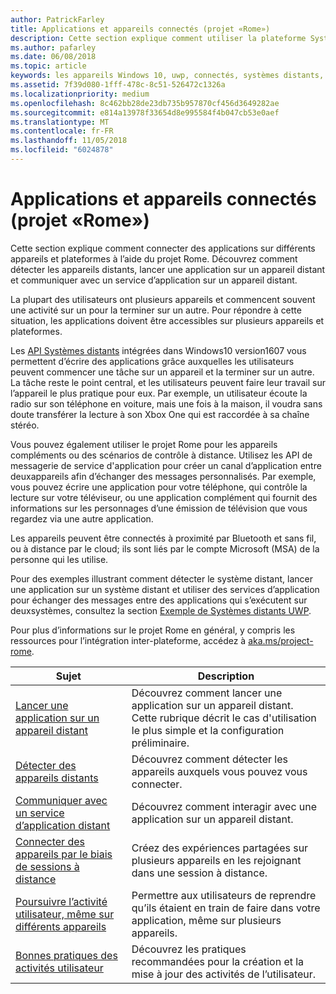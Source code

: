 ```yaml
---
author: PatrickFarley
title: Applications et appareils connectés (projet «Rome»)
description: Cette section explique comment utiliser la plateforme Systèmes distants pour identifier les appareils distants, lancer une application sur un appareil distant et communiquer avec un service d’application sur un appareil distant.
ms.author: pafarley
ms.date: 06/08/2018
ms.topic: article
keywords: les appareils Windows 10, uwp, connectés, systèmes distants, rome, projet rome
ms.assetid: 7f39d080-1fff-478c-8c51-526472c1326a
ms.localizationpriority: medium
ms.openlocfilehash: 8c462bb28de23db735b957870cf456d3649282ae
ms.sourcegitcommit: e814a13978f33654d8e995584f4b047cb53e0aef
ms.translationtype: MT
ms.contentlocale: fr-FR
ms.lasthandoff: 11/05/2018
ms.locfileid: "6024878"
---
```

# <a name="connected-apps-and-devices-project-rome"></a>Applications et appareils connectés (projet «Rome»)

Cette section explique comment connecter des applications sur différents appareils et plateformes à l’aide du projet Rome. Découvrez comment détecter les appareils distants, lancer une application sur un appareil distant et communiquer avec un service d’application sur un appareil distant.

La plupart des utilisateurs ont plusieurs appareils et commencent souvent une activité sur un pour la terminer sur un autre. Pour répondre à cette situation, les applications doivent être accessibles sur plusieurs appareils et plateformes.

Les [API Systèmes distants](https://msdn.microsoft.com/library/windows/apps/Windows.System.RemoteSystems) intégrées dans Windows10 version1607 vous permettent d’écrire des applications grâce auxquelles les utilisateurs peuvent commencer une tâche sur un appareil et la terminer sur un autre. La tâche reste le point central, et les utilisateurs peuvent faire leur travail sur l’appareil le plus pratique pour eux. Par exemple, un utilisateur écoute la radio sur son téléphone en voiture, mais une fois à la maison, il voudra sans doute transférer la lecture à son Xbox One qui est raccordée à sa chaîne stéréo.

Vous pouvez également utiliser le projet Rome pour les appareils compléments ou des scénarios de contrôle à distance. Utilisez les API de messagerie de service d'application pour créer un canal d’application entre deuxappareils afin d’échanger des messages personnalisés. Par exemple, vous pouvez écrire une application pour votre téléphone, qui contrôle la lecture sur votre téléviseur, ou une application complément qui fournit des informations sur les personnages d’une émission de télévision que vous regardez via une autre application.  

Les appareils peuvent être connectés à proximité par Bluetooth et sans fil, ou à distance par le cloud; ils sont liés par le compte Microsoft (MSA) de la personne qui les utilise.

Pour des exemples illustrant comment détecter le système distant, lancer une application sur un système distant et utiliser des services d’application pour échanger des messages entre des applications qui s’exécutent sur deuxsystèmes, consultez la section [Exemple de Systèmes distants UWP](https://github.com/Microsoft/Windows-universal-samples/tree/dev/Samples/RemoteSystems ).

Pour plus d’informations sur le projet Rome en général, y compris les ressources pour l’intégration inter-plateforme, accédez à [aka.ms/project-rome](https://aka.ms/project-rome).

| Sujet | Description |
|-------|-------------|
| [Lancer une application sur un appareil distant](launch-a-remote-app.md) | Découvrez comment lancer une application sur un appareil distant. Cette rubrique décrit le cas d'utilisation le plus simple et la configuration préliminaire.  |
| [Détecter des appareils distants](discover-remote-devices.md)  | Découvrez comment détecter les appareils auxquels vous pouvez vous connecter. |
| [Communiquer avec un service d’application distant](communicate-with-a-remote-app-service.md) | Découvrez comment interagir avec une application sur un appareil distant. |
| [Connecter des appareils par le biais de sessions à distance](remote-sessions.md) | Créez des expériences partagées sur plusieurs appareils en les rejoignant dans une session à distance. |
| [Poursuivre l’activité utilisateur, même sur différents appareils](useractivities.md)| Permettre aux utilisateurs de reprendre qu’ils étaient en train de faire dans votre application, même sur plusieurs appareils.|
| [Bonnes pratiques des activités utilisateur](useractivities-best-practices.md)| Découvrez les pratiques recommandées pour la création et la mise à jour des activités de l’utilisateur.|
